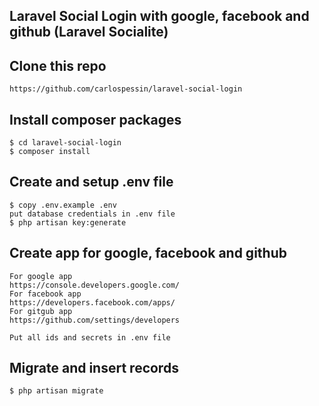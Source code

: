 ## Laravel Social Login with google, facebook and github (Laravel Socialite)

## Clone this repo
```
https://github.com/carlospessin/laravel-social-login
```

## Install composer packages
```
$ cd laravel-social-login
$ composer install
```

## Create and setup .env file
```
$ copy .env.example .env
put database credentials in .env file
$ php artisan key:generate
```

## Create app for google, facebook and github
```
For google app
https://console.developers.google.com/
For facebook app
https://developers.facebook.com/apps/
For gitgub app
https://github.com/settings/developers

Put all ids and secrets in .env file
```

## Migrate and insert records
```
$ php artisan migrate
```
